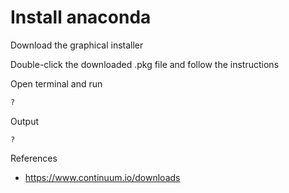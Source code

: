 # Install anaconda

Download the graphical installer

Double-click the downloaded .pkg file and follow the instructions

Open terminal and run

```bash
?
```

Output
```
?
```

References

* https://www.continuum.io/downloads
